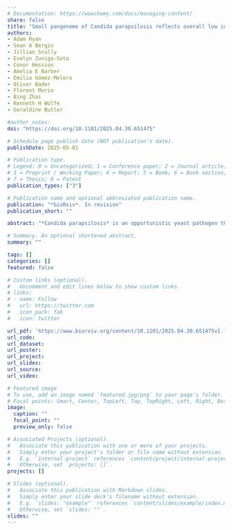 ```yaml
---
# Documentation: https://wowchemy.com/docs/managing-content/
share: false
title: "Small pangenome of Candida parapsilosis reflects overall low intraspecific diversity"
authors:
- Adam Ryan
- Sean A Bergin
- Jillian Scully
- Evelyn Zuniga-Soto
- Conor Hession
- Amelia E Barber
- Emilia Gómez-Molero
- Oliver Bader
- Florent Morio
- Bing Zhai
- Kenneth H Wolfe
- Geraldine Butler

#author_notes:
doi: "https://doi.org/10.1101/2025.04.30.651475"

# Schedule page publish date (NOT publication's date).
publishDate: 2025-05-01

# Publication type.
# Legend: 0 = Uncategorized; 1 = Conference paper; 2 = Journal article;
# 3 = Preprint / Working Paper; 4 = Report; 5 = Book; 6 = Book section;
# 7 = Thesis; 8 = Patent
publication_types: ["3"]

# Publication name and optional abbreviated publication name.
publication: "*bioRxiv*. In revision"
publication_short: ""

abstract: "*Candida parapsilosis* is an opportunistic yeast pathogen that can cause life-threatening infections in immunocompromised humans. Whole genome sequencing (WGS) studies of the species have demonstrated remarkably low diversity, with strains typically differing by about 1.5 single nucleotide polymorphisms (SNPs) per 10 kb. However, SNP calling alone does not capture the full extent of genetic variation. Here, we define the pangenome of 372 *C. parapsilosis* isolates to determine variation in gene content. The pangenome consists of 5,859 genes, of which 48 are not found in the genome of the reference strain. This includes 5,791 core genes (present in ≥ 99.5% of isolates). Four genes, including the allantoin permease gene *DAL4*, were present in all isolates but were truncated in some strains. The truncated *DAL4* was classified as a pseudogene in the reference strain CDC317. CRISPR-Cas9 gene editing showed that removing the early stop codon (producing the full-length Dal4 protein) is associated with improved use of allantoin as a sole nitrogen source. We find that the accessory genome of *C. parapsilosis* consists of 68 homologous clusters. This includes 38 previously annotated genes, 27 novel paralogs of previously annotated genes and 3 uncharacterised ORFs. Approximately one-third of the accessory genome (24/68 genes) is associated with gene fusions between tandem genes in the major facilitator superfamily (MFS). Additionally, we identified two highly divergent *C. parapsilosis* strains and find that, despite their increased phylogenetic distance (~30 SNPs per 10 kb), both strains have similar gene content to the other 372."

# Summary. An optional shortened abstract.
summary: ""

tags: []
categories: []
featured: false

# Custom links (optional).
#   Uncomment and edit lines below to show custom links.
# links:
# - name: Follow
#   url: https://twitter.com
#   icon_pack: fab
#   icon: twitter

url_pdf: 'https://www.biorxiv.org/content/10.1101/2025.04.30.651475v1.full.pdf'
url_code:
url_dataset:
url_poster:
url_project:
url_slides:
url_source:
url_video:

# Featured image
# To use, add an image named `featured.jpg/png` to your page's folder. 
# Focal points: Smart, Center, TopLeft, Top, TopRight, Left, Right, BottomLeft, Bottom, BottomRight.
image:
  caption: ""
  focal_point: ""
  preview_only: false

# Associated Projects (optional).
#   Associate this publication with one or more of your projects.
#   Simply enter your project's folder or file name without extension.
#   E.g. `internal-project` references `content/project/internal-project/index.md`.
#   Otherwise, set `projects: []`.
projects: []

# Slides (optional).
#   Associate this publication with Markdown slides.
#   Simply enter your slide deck's filename without extension.
#   E.g. `slides: "example"` references `content/slides/example/index.md`.
#   Otherwise, set `slides: ""`.
slides: ""
---
```

